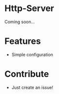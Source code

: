 # Http-Server

Coming soon...
# Features
- Simple configuration
# Contribute
- Just create an issue!
